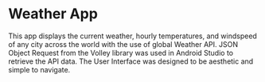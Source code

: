 # Weather App
This app displays the current weather, hourly temperatures, and windspeed of any city across the world with the use of global Weather API. JSON Object Request from the Volley library was used in Android Studio to retrieve the API data. The User Interface was designed to be aesthetic and simple to navigate.
